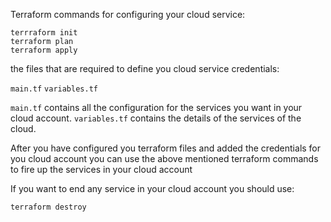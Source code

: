 Terraform commands for configuring your cloud service:

```
terrraform init
terraform plan
terraform apply
```

the files that are required to define you cloud service credentials:

`main.tf`
`variables.tf`

`main.tf` contains all the configuration for the services you want in your cloud account.
`variables.tf` contains the details of the services of the cloud.

After you have configured you terraform files and added the credentials for you cloud account you can use the 
above mentioned terraform commands to fire up the services in your cloud account

If you want to end any service in your cloud account you should use:

`terraform destroy`